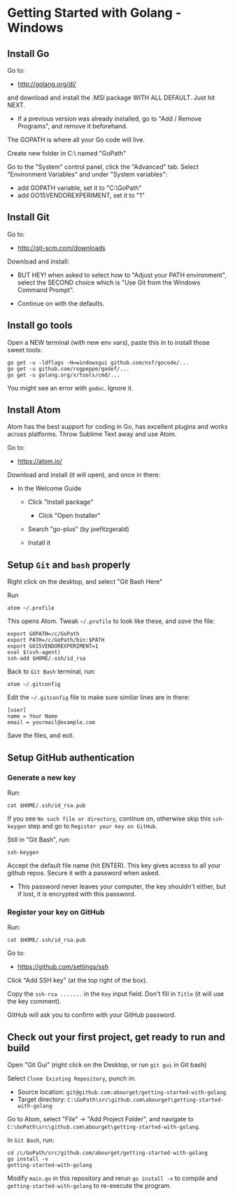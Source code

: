 Getting Started with Golang - Windows
=====================================

Install Go
----------

Go to:

* http://golang.org/dl/

and download and install the .MSI package WITH ALL DEFAULT. Just hit
NEXT.

* If a previous version was already installed, go to "Add / Remove
  Programs", and remove it beforehand.

The GOPATH is where all your Go code will live.

Create new folder in C:\ named "GoPath"

Go to the "System" control panel, click the "Advanced" tab. Select
"Environment Variables" and under "System variables":

 * add GOPATH variable, set it to "C:\GoPath"
 * add GO15VENDOREXPERIMENT, set it to "1"


Install Git
-----------

Go to:

* http://git-scm.com/downloads

Download and install:

* BUT HEY! when asked to select how to "Adjust your PATH environment",
  select the SECOND choice which is "Use Git from the Windows Command
  Prompt".

* Continue on with the defaults.


Install go tools
----------------

Open a NEW terminal (with new env vars), paste this in to install
those sweet tools:

    go get -u -ldflags -H=windowsgui github.com/nsf/gocode/...
    go get -u github.com/rogpeppe/godef/...
    go get -u golang.org/x/tools/cmd/...

You might see an error with `godoc`. Ignore it.


Install Atom
------------

Atom has the best support for coding in Go, has excellent plugins and
works across platforms. Throw Sublime Text away and use Atom.

Go to:

* https://atom.io/

Download and install (it will open), and once in there:

 * In the Welcome Guide

   * Click "Install package"

     * Click "Open Installer"

   * Search "go-plus" (by joefitzgerald)

   * Install it


Setup `Git` and `bash` properly
-------------------------------

Right click on the desktop, and select "Git Bash Here"

Run

    atom ~/.profile

This opens Atom.  Tweak `~/.profile` to look like these, and *save* the file:

    export GOPATH=/c/GoPath
    export PATH=/c/GoPath/bin:$PATH
    export GO15VENDOREXPERIMENT=1
    eval $(ssh-agent)
    ssh-add $HOME/.ssh/id_rsa

Back to `Git Bash` terminal, run:

    atom ~/.gitconfig

Edit the `~/.gitconfig` file to make sure similar lines are in there:

    [user]
	name = Your Name
	email = yourmail@example.com

Save the files, and exit.


Setup GitHub authentication
---------------------------


### Generate a new key

Run:

    cat $HOME/.ssh/id_rsa.pub

If you see `No such file or directory`, continue on, otherwise skip
this `ssh-keygen` step and go to `Register your key on GitHub`.

Still in "Git Bash", run:

    ssh-keygen

Accept the default file name (hit ENTER).  This key gives access to
all your github repos. Secure it with a password when asked.

  * This password never leaves your computer, the key shouldn't
    either, but if lost, it is encrypted with this password.


### Register your key on GitHub

Run:

    cat $HOME/.ssh/id_rsa.pub

Go to:

* https://github.com/settings/ssh

Click "Add SSH key" (at the top right of the box).

Copy the `ssh-rsa .......` in the `Key` input field. Don't fill in
`Title` (it will use the key comment).

GitHub will ask you to confirm with your GitHub password.


Check out your first project, get ready to run and build
--------------------------------------------------------

Open "Git Gui" (right click on the Desktop, or run `git gui` in Git
bash)

Select `Clone Existing Repository`, punch in:

* Source location: `git@github.com:abourget/getting-started-with-golang`
* Target directory: `C:\GoPath\src\github.com\abourget\getting-started-with-golang`

Go to Atom, select "File" -> "Add Project Folder", and navigate to
`C:\GoPath\src\github.com\abourget\getting-started-with-golang`.

In `Git Bash`, run:

    cd /c/GoPath/src/github.com/abourget/getting-started-with-golang
    go install -v
    getting-started-with-golang

Modify `main.go` in this repository and rerun `go install -v` to compile and
`getting-started-with-golang` to re-execute the program.

